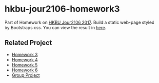 # hkbu-jour2106-homework3

Part of Homework on [HKBU Jour2106 2017](http://datavis.studio/2017/projects/). Build a static web-page styled by Bootstraps css.
You can view the result in [here](https://chlorella.github.io/hkbu-jour-2106-homework3).

## Related Project
- [Homework 3](https://github.com/chlorella/hkbu-jour-2106-homework3)
- [Homework 4](https://github.com/chlorella/hkbu-jour-2106-homework4)
- [Homework 5](https://github.com/chlorella/hkbu-jour-2106-homework5)
- [Homework 6](https://github.com/chlorella/hkbu-jour-2106-homework6)
- [Group Project](https://github.com/chlorella/hkbu-jour2106-glotravel)
